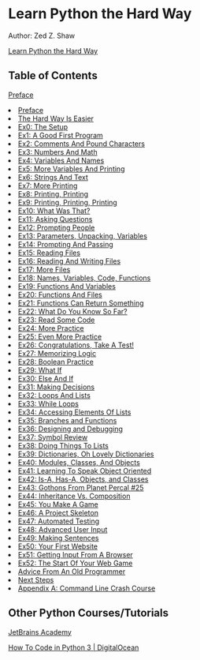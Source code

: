 # Learn Python the Hard Way
Author: Zed Z. Shaw

[Learn Python the Hard Way](https://shop.learncodethehardway.org/paid/python3/)

## Table of Contents
[Preface](https://shop.learncodethehardway.org/paid/python3/preface.html)
                <li><a href="https://shop.learncodethehardway.org/paid/python3/preface.html">Preface</a></li>
                <li><a href="https://shop.learncodethehardway.org/paid/python3/intro.html">The Hard Way Is Easier</a></li>
                <li><a href="https://shop.learncodethehardway.org/paid/python3/ex0.html">Ex0: The Setup</a></li>
                <li><a href="https://shop.learncodethehardway.org/paid/python3/ex1.html">Ex1: A Good First Program</a></li>
                <li><a href="https://shop.learncodethehardway.org/paid/python3/ex2.html">Ex2: Comments And Pound Characters</a></li>
                <li><a href="https://shop.learncodethehardway.org/paid/python3/ex3.html">Ex3: Numbers And Math</a></li>
                <li><a href="https://shop.learncodethehardway.org/paid/python3/ex4.html">Ex4: Variables And Names</a></li>
                <li><a href="https://shop.learncodethehardway.org/paid/python3/ex5.html">Ex5: More Variables And Printing</a></li>
                <li><a href="https://shop.learncodethehardway.org/paid/python3/ex6.html">Ex6: Strings And Text</a></li>
                <li><a href="https://shop.learncodethehardway.org/paid/python3/ex7.html">Ex7: More Printing</a></li>
                <li><a href="https://shop.learncodethehardway.org/paid/python3/ex8.html">Ex8: Printing, Printing</a></li>
                <li><a href="https://shop.learncodethehardway.org/paid/python3/ex9.html">Ex9: Printing, Printing, Printing</a></li>
                <li><a href="https://shop.learncodethehardway.org/paid/python3/ex10.html">Ex10: What Was That?</a></li>
                <li><a href="https://shop.learncodethehardway.org/paid/python3/ex11.html">Ex11: Asking Questions</a></li>
                <li><a href="https://shop.learncodethehardway.org/paid/python3/ex12.html">Ex12: Prompting People</a></li>
                <li><a href="https://shop.learncodethehardway.org/paid/python3/ex13.html">Ex13: Parameters, Unpacking, Variables</a></li>
                <li><a href="https://shop.learncodethehardway.org/paid/python3/ex14.html">Ex14: Prompting And Passing</a></li>
                <li><a href="https://shop.learncodethehardway.org/paid/python3/ex15.html">Ex15: Reading Files</a></li>
                <li><a href="https://shop.learncodethehardway.org/paid/python3/ex16.html">Ex16: Reading And Writing Files</a></li>
                <li><a href="https://shop.learncodethehardway.org/paid/python3/ex17.html">Ex17: More Files</a></li>
                <li><a href="https://shop.learncodethehardway.org/paid/python3/ex18.html">Ex18: Names, Variables, Code, Functions</a></li>
                <li><a href="https://shop.learncodethehardway.org/paid/python3/ex19.html">Ex19: Functions And Variables</a></li>
                <li><a href="https://shop.learncodethehardway.org/paid/python3/ex20.html">Ex20: Functions And Files</a></li>
                <li><a href="https://shop.learncodethehardway.org/paid/python3/ex21.html">Ex21: Functions Can Return Something</a></li>
                <li><a href="https://shop.learncodethehardway.org/paid/python3/ex22.html">Ex22: What Do You Know So Far?</a></li>
                <li><a href="https://shop.learncodethehardway.org/paid/python3/ex23.html">Ex23: Read Some Code</a></li>
                <li><a href="https://shop.learncodethehardway.org/paid/python3/ex24.html">Ex24: More Practice</a></li>
                <li><a href="https://shop.learncodethehardway.org/paid/python3/ex25.html">Ex25: Even More Practice</a></li>
                <li><a href="https://shop.learncodethehardway.org/paid/python3/ex26.html">Ex26: Congratulations, Take A Test!</a></li>
                <li><a href="https://shop.learncodethehardway.org/paid/python3/ex27.html">Ex27: Memorizing Logic</a></li>
                <li><a href="https://shop.learncodethehardway.org/paid/python3/ex28.html">Ex28: Boolean Practice</a></li>
                <li><a href="https://shop.learncodethehardway.org/paid/python3/ex29.html">Ex29: What If</a></li>
                <li><a href="https://shop.learncodethehardway.org/paid/python3/ex30.html">Ex30: Else And If</a></li>
                <li><a href="https://shop.learncodethehardway.org/paid/python3/ex31.html">Ex31: Making Decisions</a></li>
                <li><a href="https://shop.learncodethehardway.org/paid/python3/ex32.html">Ex32: Loops And Lists</a></li>
                <li><a href="https://shop.learncodethehardway.org/paid/python3/ex33.html">Ex33: While Loops</a></li>
                <li><a href="https://shop.learncodethehardway.org/paid/python3/ex34.html">Ex34: Accessing Elements Of Lists</a></li>
                <li><a href="https://shop.learncodethehardway.org/paid/python3/ex35.html">Ex35: Branches and Functions</a></li>
                <li><a href="https://shop.learncodethehardway.org/paid/python3/ex36.html">Ex36: Designing and Debugging</a></li>
                <li><a href="https://shop.learncodethehardway.org/paid/python3/ex37.html">Ex37: Symbol Review</a></li>
                <li><a href="https://shop.learncodethehardway.org/paid/python3/ex38.html">Ex38: Doing Things To Lists</a></li>
                <li><a href="https://shop.learncodethehardway.org/paid/python3/ex39.html">Ex39: Dictionaries, Oh Lovely Dictionaries</a></li>
                <li><a href="https://shop.learncodethehardway.org/paid/python3/ex40.html">Ex40: Modules, Classes, And Objects</a></li>
                <li><a href="https://shop.learncodethehardway.org/paid/python3/ex41.html">Ex41: Learning To Speak Object Oriented</a></li>
                <li><a href="https://shop.learncodethehardway.org/paid/python3/ex42.html">Ex42: Is-A, Has-A, Objects, and Classes</a></li>
                <li><a href="https://shop.learncodethehardway.org/paid/python3/ex43.html">Ex43: Gothons From Planet Percal #25</a></li>
                <li><a href="https://shop.learncodethehardway.org/paid/python3/ex44.html">Ex44: Inheritance Vs. Composition</a></li>
                <li><a href="https://shop.learncodethehardway.org/paid/python3/ex45.html">Ex45: You Make A Game</a></li>
                <li><a href="https://shop.learncodethehardway.org/paid/python3/ex46.html">Ex46: A Project Skeleton</a></li>
                <li><a href="https://shop.learncodethehardway.org/paid/python3/ex47.html">Ex47: Automated Testing</a></li>
                <li><a href="https://shop.learncodethehardway.org/paid/python3/ex48.html">Ex48: Advanced User Input</a></li>
                <li><a href="https://shop.learncodethehardway.org/paid/python3/ex49.html">Ex49: Making Sentences</a></li>
                <li><a href="https://shop.learncodethehardway.org/paid/python3/ex50.html">Ex50: Your First Website</a></li>
                <li><a href="https://shop.learncodethehardway.org/paid/python3/ex51.html">Ex51: Getting Input From A Browser</a></li>
                <li><a href="https://shop.learncodethehardway.org/paid/python3/ex52.html">Ex52: The Start Of Your Web Game</a></li>
                <li><a href="https://shop.learncodethehardway.org/paid/python3/advice.html">Advice From An Old Programmer</a></li>
                <li><a href="https://shop.learncodethehardway.org/paid/python3/next.html">Next Steps</a></li>
                <li><a href="https://shop.learncodethehardway.org/paid/python3/appendixa.html">Appendix A: Command Line Crash Course</a></li>

## Other Python Courses/Tutorials

[JetBrains Academy](https://blog.jetbrains.com/blog/2020/03/05/jetbrains-academy-python/)

[How To Code in Python 3 | DigitalOcean](https://www.digitalocean.com/community/tutorial_series/how-to-code-in-python-3)